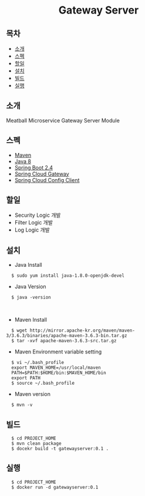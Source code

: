 # <center> Gateway Server </center>
## 목차
* [소개](#소개)
* [스펙](#스펙)
* [할일](#할일)
* [설치](#설치)
* [빌드](#빌드)
* [실행](#실행)

## 소개
Meatball Microservice Gateway Server Module

## 스펙
* [Maven](https://mvnrepository.com/)
* [Java 8](https://docs.oracle.com/javase/8/docs/api/)
* [Spring Boot 2.4](https://spring.io/projects/spring-boot)
* [Spring Cloud Gateway](https://spring.io/projects/spring-cloud-gateway)
* [Spring Cloud Config Client](https://spring.io/projects/spring-cloud-config)

## 할일
* Security Logic 개발
* Filter Logic 개발
* Log Logic 개발

## 설치
  * Java Install
  ```console
    $ sudo yum install java-1.8.0-openjdk-devel
  ```
  * Java Version
  ```console
    $ java -version
  ```
  <br>

  * Maven Install
  ```console
    $ wget http://mirror.apache-kr.org/maven/maven-3/3.6.3/binaries/apache-maven-3.6.3-bin.tar.gz
    $ tar -xvf apache-maven-3.6.3-src.tar.gz
  ```
  * Maven Environment variable setting
  ```
    $ vi ~/.bash_profile
    export MAVEN_HOME=/usr/local/maven
    PATH=$PATH:$HOME/bin:$MAVEN_HOME/bin
    export PATH
    $ source ~/.bash_profile
  ```
  * Maven version
  ```
    $ mvn -v
  ```

## 빌드
  ```console
    $ cd PROJECT_HOME
    $ mvn clean package
    $ docekr build -t gatewayserver:0.1 .
  ```

## 실행
  ```console
    $ cd PROJECT_HOME
    $ docker run -d gatewayserver:0.1
  ```